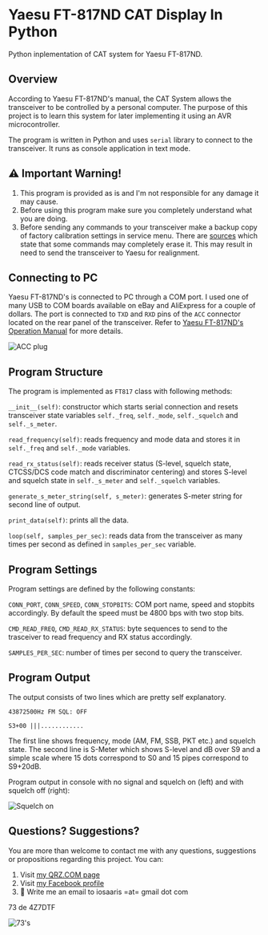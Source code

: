 # Yaesu FT-817ND CAT Display In Python
Python inplementation of CAT system for Yaesu FT-817ND.

## Overview
According to Yaesu FT-817ND's manual, the CAT System allows the transceiver to be controlled by a personal computer. The purpose of this project is to learn this system for later implementing it using an AVR microcontroller.

The program is written in Python and uses ```serial``` library to connect to the transceiver. It runs as console application in text mode.

## :warning: Important Warning!

1. This program is provided as is and I'm not responsible for any damage it may cause.
2. Before using this program make sure you completely understand what you are doing.
3. Before sending any commands to your transceiver make a backup copy of factory calibration settings in service menu. There are [sources](http://www.ka7oei.com/ft817_meow.html) which state that some commands may completely erase it. This may result in need to send the transceiver to Yaesu for realignment.

## Connecting to PC

Yaesu FT-817ND's is connected to PC through a COM port. I used one of many USB to COM boards available on eBay and AliExpress for a couple of dollars. The port is connected to ```TXD``` and ```RXD``` pins of the ```ACC``` connector located on the rear panel of the transceiver. Refer to [Yaesu FT-817ND's Operation Manual](http://www.yaesu.co.uk/files/FT-817ND_Operating%20Manual.pdf) for more details.

![ACC plug](https://raw.githubusercontent.com/4z7dtf/ft817_cat_python/master/images/ft817_connection.png)

## Program Structure

The program is implemented as ```FT817``` class with following methods:

```__init__(self)```: constructor which starts serial connection and resets transceiver state variables ```self._freq```, ```self._mode```, ```self._squelch``` and ```self._s_meter```.

```read_frequency(self)```: reads frequency and mode data and stores it in ```self._freq``` and ```self._mode``` variables.

```read_rx_status(self)```: reads receiver status (S-level, squelch state, CTCSS/DCS code match and discriminator centering) and stores S-level and squelch state in ```self._s_meter``` and ```self._squelch``` variables.

```generate_s_meter_string(self, s_meter)```: generates S-meter string for second line of output.

```print_data(self)```: prints all the data.

```loop(self, samples_per_sec)```: reads data from the transceiver as many times per second as defined in ```samples_per_sec``` variable.

## Program Settings

Program settings are defined by the following constants:

```CONN_PORT```, ```CONN_SPEED```, ```CONN_STOPBITS```: COM port name, speed and stopbits accordingly. By default the speed must be 4800 bps with two stop bits.

```CMD_READ_FREQ```, ```CMD_READ_RX_STATUS```: byte sequences to send to the trasceiver to read frequency and RX status accordingly.

```SAMPLES_PER_SEC```: number of times per second to query the transceiver.

## Program Output

The output consists of two lines which are pretty self explanatory.

```43872500Hz FM SQL: OFF```

```S3+00 |||............```

The first line shows frequency, mode (AM, FM, SSB, PKT etc.) and squelch state. The second line is S-Meter which shows S-level and dB over S9 and a simple scale where 15 dots correspond to S0 and 15 pipes correspond to S9+20dB.

Program output in console with no signal and squelch on (left) and with squelch off (right):

![Squelch on](https://raw.githubusercontent.com/4z7dtf/ft817_cat_python/master/images/ft817_cat_output.png)

## Questions? Suggestions?
You are more than welcome to contact me with any questions, suggestions or propositions regarding this project. You can:

1. Visit [my QRZ.COM page](https://www.qrz.com/db/4Z7DTF)
2. Visit [my Facebook profile](https://www.facebook.com/Dima.Meln)
3. :email: Write me an email to iosaaris =at= gmail dot com

73 de 4Z7DTF

![73's](https://raw.githubusercontent.com/4z7dtf/ft817_cat_python/master/images/73s.jpg)
